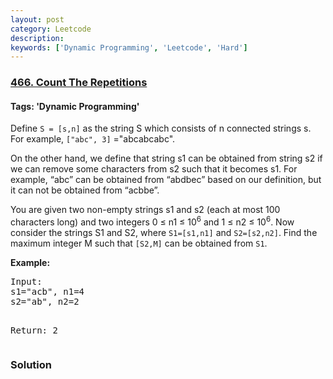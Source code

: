 ```yaml
---
layout: post
category: Leetcode
description: 
keywords: ['Dynamic Programming', 'Leetcode', 'Hard']
---
```

### [466. Count The Repetitions](https://leetcode.com/problems/count-the-repetitions)

#### Tags: 'Dynamic Programming'

<div class="content__u3I1 question-content__JfgR"><div><p>Define <code>S = [s,n]</code> as the string S which consists of n connected strings s. For example, <code>["abc", 3]</code> ="abcabcabc". </p>
<p>On the other hand, we define that string s1 can be obtained from string s2 if we can remove some characters from s2 such that it becomes s1. For example, “abc”  can be obtained from “abdbec” based on our definition, but it can not be obtained from “acbbe”.</p>
<p>You are given two non-empty strings s1 and s2 (each at most 100 characters long) and two integers 0 ≤ n1 ≤ 10<sup>6</sup> and 1 ≤ n2 ≤ 10<sup>6</sup>. Now consider the strings S1 and S2, where <code>S1=[s1,n1]</code> and <code>S2=[s2,n2]</code>. Find the maximum integer M such that <code>[S2,M]</code> can be obtained from <code>S1</code>.</p>
<p><b>Example:</b>
</p><pre>Input:
s1="acb", n1=4
s2="ab", n2=2

Return:
2
</pre>
<p></p></div></div>

### Solution
